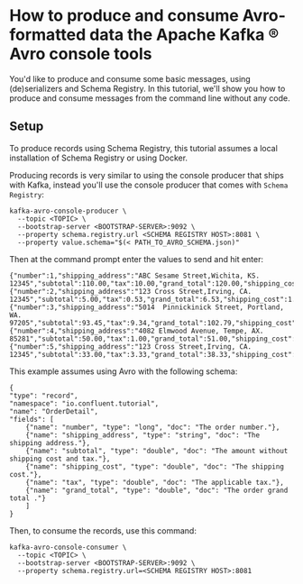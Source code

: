 <!-- title: How to produce and consume Avro-formatted data the Apache Kafka &reg; Avro console tools  -->
<!-- description: In this tutorial, learn how to produce and consume Avro-formatted data the Apache Kafka &reg; Avro console tools. -->

# How to produce and consume Avro-formatted data the Apache Kafka &reg; Avro console tools

You'd like to produce and consume some basic messages, using (de)serializers and Schema Registry. In this tutorial, we'll show you how to produce and consume messages from the command line without any code.

## Setup

To produce records using Schema Registry, this tutorial assumes a local installation of Schema Registry or using Docker.

Producing records is very similar to using the console producer that ships with Kafka, instead you'll use the console producer that comes with `Schema Registry`:

```commandline
kafka-avro-console-producer \
  --topic <TOPIC> \
  --bootstrap-server <BOOTSTRAP-SERVER>:9092 \
  --property schema.registry.url <SCHEMA REGISTRY HOST>:8081 \
  --property value.schema="$(< PATH_TO_AVRO_SCHEMA.json)"
```

Then at the command prompt enter the values to send and hit enter:
```commandline
{"number":1,"shipping_address":"ABC Sesame Street,Wichita, KS. 12345","subtotal":110.00,"tax":10.00,"grand_total":120.00,"shipping_cost":0.00}
{"number":2,"shipping_address":"123 Cross Street,Irving, CA. 12345","subtotal":5.00,"tax":0.53,"grand_total":6.53,"shipping_cost":1.00}
{"number":3,"shipping_address":"5014  Pinnickinick Street, Portland, WA. 97205","subtotal":93.45,"tax":9.34,"grand_total":102.79,"shipping_cost":0.00}
{"number":4,"shipping_address":"4082 Elmwood Avenue, Tempe, AX. 85281","subtotal":50.00,"tax":1.00,"grand_total":51.00,"shipping_cost":0.00}
{"number":5,"shipping_address":"123 Cross Street,Irving, CA. 12345","subtotal":33.00,"tax":3.33,"grand_total":38.33,"shipping_cost":2.00}
```

This example assumes using Avro with the following schema:
```commandline
{
"type": "record",
"namespace": "io.confluent.tutorial",
"name": "OrderDetail",
"fields": [
    {"name": "number", "type": "long", "doc": "The order number."},
    {"name": "shipping_address", "type": "string", "doc": "The shipping address."},
    {"name": "subtotal", "type": "double", "doc": "The amount without shipping cost and tax."},
    {"name": "shipping_cost", "type": "double", "doc": "The shipping cost."},
    {"name": "tax", "type": "double", "doc": "The applicable tax."},
    {"name": "grand_total", "type": "double", "doc": "The order grand total ."}
    ]
}
```

Then, to consume the records, use this command:
  
```commandline
kafka-avro-console-consumer \
  --topic <TOPIC> \
  --bootstrap-server <BOOTSTRAP-SERVER>:9092 \
  --property schema.registry.url=<SCHEMA REGISTRY HOST>:8081
```


